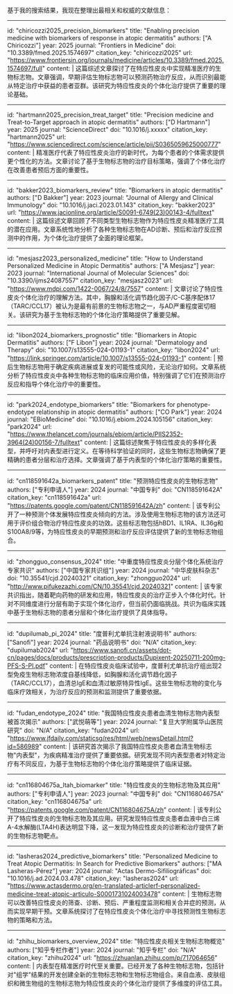 基于我的搜索结果，我现在整理出最相关和权威的文献信息：

----
id: "chiricozzi2025_precision_biomarkers"
title: "Enabling precision medicine with biomarkers of response in atopic dermatitis"
authors: ["A Chiricozzi"]
year: 2025
journal: "Frontiers in Medicine"
doi: "10.3389/fmed.2025.1574697"
citation_key: "chiricozzi2025"
url: "https://www.frontiersin.org/journals/medicine/articles/10.3389/fmed.2025.1574697/full"
content: |
  这篇综述文章探讨了在特应性皮炎中实现精准医疗的生物标志物。文章强调，早期评估生物标志物可以预测药物治疗反应，从而识别最能从特定治疗中获益的患者亚群。该研究为特应性皮炎的个体化治疗提供了重要的理论基础。

----
id: "hartmann2025_precision_treat_target"
title: "Precision medicine and Treat-to-Target approach in atopic dermatitis"
authors: ["D Hartmann"]
year: 2025
journal: "ScienceDirect"
doi: "10.1016/j.xxxxx"
citation_key: "hartmann2025"
url: "https://www.sciencedirect.com/science/article/pii/S0365059625000777"
content: |
  精准医疗代表了特应性皮炎治疗的新时代，为每个患者的个体需求提供更个性化的方法。文章讨论了基于生物标志物的治疗目标策略，强调了个体化治疗在改善患者预后方面的重要性。

----
id: "bakker2023_biomarkers_review"
title: "Biomarkers in atopic dermatitis"
authors: ["D Bakker"]
year: 2023
journal: "Journal of Allergy and Clinical Immunology"
doi: "10.1016/j.jaci.2023.01.143"
citation_key: "bakker2023"
url: "https://www.jacionline.org/article/S0091-6749(23)00143-4/fulltext"
content: |
  这篇综述文章回顾了不同类型生物标志物作为特应性皮炎精准医疗工具的潜在应用。文章系统性地分析了各种生物标志物在AD诊断、预后和治疗反应预测中的作用，为个体化治疗提供了全面的理论框架。

----
id: "mesjasz2023_personalized_medicine"
title: "How to Understand Personalized Medicine in Atopic Dermatitis"
authors: ["A Mesjasz"]
year: 2023
journal: "International Journal of Molecular Sciences"
doi: "10.3390/ijms24087557"
citation_key: "mesjasz2023"
url: "https://www.mdpi.com/1422-0067/24/8/7557"
content: |
  文章讨论了特应性皮炎个体化治疗的理解方法。其中，胸腺和活化调节趋化因子/C-C基序配体17（TARC/CCL17）被认为是最有前景的生物标志物之一，与AD严重程度密切相关。该研究为基于生物标志物的个体化治疗策略提供了重要见解。

----
id: "libon2024_biomarkers_prognostic"
title: "Biomarkers in Atopic Dermatitis"
authors: ["F Libon"]
year: 2024
journal: "Dermatology and Therapy"
doi: "10.1007/s13555-024-01193-1"
citation_key: "libon2024"
url: "https://link.springer.com/article/10.1007/s13555-024-01193-1"
content: |
  预后生物标志物用于确定疾病进展或复发的可能性或风险，无论治疗如何。文章系统分析了特应性皮炎中各种生物标志物的临床应用价值，特别强调了它们在预测治疗反应和指导个体化治疗中的重要性。

----
id: "park2024_endotype_biomarkers"
title: "Biomarkers for phenotype-endotype relationship in atopic dermatitis"
authors: ["CO Park"]
year: 2024
journal: "EBioMedicine"
doi: "10.1016/j.ebiom.2024.105156"
citation_key: "park2024"
url: "https://www.thelancet.com/journals/ebiom/article/PIIS2352-3964(24)00156-7/fulltext"
content: |
  这篇综述聚焦于特应性皮炎的多样化表型，并呼吁对内表型进行定义。在等待科学验证的同时，这些生物标志物确保了更精确的患者分层和治疗选择。文章强调了基于内表型的个体化治疗策略的重要性。

----
id: "cn118591642a_biomarkers_patent"
title: "预测特应性皮炎的生物标志物"
authors: ["专利申请人"]
year: 2024
journal: "中国专利"
doi: "CN118591642A"
citation_key: "cn118591642a"
url: "https://patents.google.com/patent/CN118591642A/zh"
content: |
  该专利公开了一种预测个体发展特应性皮炎倾向的方法。涉及使用生物标志物的该方法还可用于评价组合物治疗特应性皮炎的功效。这些标志物包括hBD1、IL1RA、IL36g和S100A8/9等，为特应性皮炎的早期预测和治疗反应评估提供了新的生物标志物组合。

----
id: "zhongguo_consensus_2024"
title: "中重度特应性皮炎分层个体化系统治疗专家共识"
authors: ["中国专家共识组"]
year: 2024
journal: "中华皮肤科杂志"
doi: "10.35541/cjd.20240321"
citation_key: "zhongguo2024"
url: "http://www.pifukezazhi.com/CN/10.35541/cjd.20240321"
content: |
  该专家共识指出，随着靶向药物的研发和应用，特应性皮炎的治疗正步入个体化时代。针对不同维度进行分层有助于实现个体化治疗，但当前仍面临挑战。共识为临床实践中基于生物标志物的患者分层和个体化治疗提供了具体指导。

----
id: "dupilumab_pi_2024"
title: "度普利尤单抗注射液说明书"
authors: ["Sanofi"]
year: 2024
journal: "药品说明书"
doi: "N/A"
citation_key: "dupilumab2024"
url: "https://www.sanofi.cn/assets/dot-cn/pages/docs/products/prescription-products/Dupixent-20250711-200mg-PFS-S-PI.pdf"
content: |
  在特应性皮炎临床试验中，度普利尤单抗治疗组出现2型免疫生物标志物浓度自基线降低，如胸腺和活化调节趋化因子（TARC/CCL17），血清总IgE和血清过敏原特异性IgE。这些生物标志物的变化与临床疗效相关，为治疗反应的预测和监测提供了重要依据。

----
id: "fudan_endotype_2024"
title: "我国特应性皮炎患者血清生物标志物内表型被首次揭示"
authors: ["武悦萌等"]
year: 2024
journal: "复旦大学附属华山医院研究"
doi: "N/A"
citation_key: "fudan2024"
url: "https://www.jfdaily.com/staticsg/res/html/web/newsDetail.html?id=586989"
content: |
  该研究首次揭示了我国特应性皮炎患者血清生物标志物"内表型"，为疾病精准治疗提供了重要依据。研究发现不同内表型患者对特定治疗有不同反应，为基于生物标志物的个体化治疗策略提供了临床证据。

----
id: "cn116804675a_ltah_biomarker"
title: "特应性皮炎的生物标志物及其应用"
authors: ["专利申请人"]
year: 2023
journal: "中国专利"
doi: "CN116804675A"
citation_key: "cn116804675a"
url: "https://patents.google.com/patent/CN116804675A/zh"
content: |
  该专利公开了特应性皮炎的生物标志物及其应用。研究发现特应性皮炎患者血液中白三烯A-4水解酶(LTA4H)表达明显下降，这一发现为特应性皮炎的诊断和治疗提供了新的生物标志物靶点。

----
id: "lasheras2024_predictive_biomarkers"
title: "Personalized Medicine to Treat Atopic Dermatitis: In Search for Predictive Biomarkers"
authors: ["MA Lasheras-Pérez"]
year: 2024
journal: "Actas Dermo-Sifiliográficas"
doi: "10.1016/j.ad.2024.03.478"
citation_key: "lasheras2024"
url: "https://www.actasdermo.org/en-translated-articlerf-personalized-medicine-treat-atopic-articulo-S0001731024003478"
content: |
  生物标志物可以改善特应性皮炎的筛查、诊断、预后、严重程度监测和相关合并症的预测，从而实现早期干预。文章系统探讨了在特应性皮炎个体化治疗中寻找预测性生物标志物的策略和方法。

----
id: "zhihu_biomarkers_overview_2024"
title: "特应性皮炎相关生物标志物概览"
authors: ["知乎专栏作者"]
year: 2024
journal: "知乎专栏"
doi: "N/A"
citation_key: "zhihu2024"
url: "https://zhuanlan.zhihu.com/p/717064656"
content: |
  内表型在精准医疗时代至关重要。已经开发了各种生物标志物，包括针对"组学"结果的开发创建全新的生物标志物和生物标志物组合。来自血液、皮肤组织和微生物组的生物标志物为特应性皮炎的个体化治疗提供了多维度的评估工具。